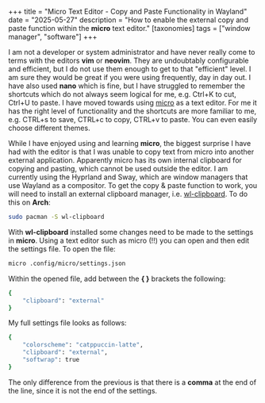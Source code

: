 +++
title = "Micro Text Editor - Copy and Paste Functionality in Wayland"
date = "2025-05-27"
description = "How to enable the external copy and paste function within the **micro** text editor." 
[taxonomies]
tags = ["window manager", "software"]
+++

I am not a developer or system administrator and have never really come to terms with the editors **vim** or **neovim**.  They are undoubtably configurable and efficient, but I do not use them enough to get to that "efficient" level. I am sure they would be great if you were using frequently, day in day out.   I have also used **nano** which is fine, but I have struggled to remember the shortcuts which do not always seem logical for me, e.g. Ctrl+K to cut, Ctrl+U to paste.  I have moved towards using [micro](https://micro-editor.github.io/) as a text editor.  For me it has the right level of functionality and the shortcuts are more familiar to me, e.g. CTRL+s to save, CTRL+c to copy, CTRL+v to paste.  You can even easily choose different themes.

While I have enjoyed using and learning **micro**, the biggest surprise I have had with the editor is that I was unable to copy text from micro into another external application.  Apparently micro has its own internal clipboard for copying and pasting, which cannot be used outside the editor.  I am currently using the Hyprland and Sway, which are window managers that use Wayland as a compositor.  To get the copy & paste function to work, you will need to install an external clipboard manager, i.e. [wl-clipboard](https://github.com/bugaevc/wl-clipboard).  To do this on **Arch**:

```bash
sudo pacman -S wl-clipboard
```

With **wl-clipboard** installed some changes need to be made to the settings in **micro**.  Using a text editor such as micro (!!) you can open and then edit the settings file.  To open the file:

```bash
micro .config/micro/settings.json
```

Within the opened file, add between the **{ }** brackets the following:

```bash
{
    "clipboard": "external"
}
```

My full settings file looks as follows:

```bash
{
    "colorscheme": "catppuccin-latte",
    "clipboard": "external",
    "softwrap": true
}
```

The only difference from the previous is that there is a **comma** at the end of the line, since it is not the end of the settings.
